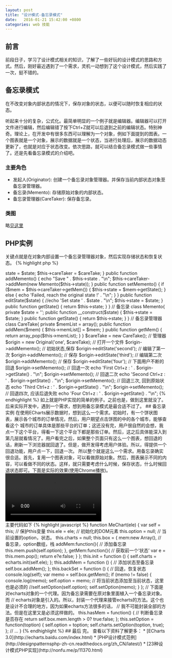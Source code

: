 ```yaml
---
layout: post
title: "设计模式-备忘录模式"
date:   2016-01-21 15:42:00 +0800
categories: web 技能
---
```

## 前言

前段日子，学习了设计模式相关的知识，了解了一些好玩的设计模式的思路和方式。然后，刚好最近遇到了一个需求，灵机一动想到了这个设计模式，然后实践了一次，挺不错的。

## 备忘录模式

在不改变对象内部状态的情况下，保存对象的状态，以便可以随时恢复相应的状态。

听起来十分的复杂，公式化。最简单明显的一个例子就是编辑器。编辑器可以打开文件进行编辑，然后编辑错了按下Ctrl+Z就可以后退到之前的编辑状态。特别神奇。理论上，在开发中有很多东西可以理解为一个对象，例如下面提到的图表。一个图表就是一个对象，展示的数据就是一个状态，当进行处理后，展示的数据动态更新了，也就是对应于状态改变。依次思路，就可以结合备忘录模式做一些事情了。还是先看备忘录模式的介绍吧。

### 主要角色

* 发起人(Originator): 创建一个备忘录对象管理器。并保存当前内部状态对象至备忘录管理器。
* 备忘录(Memento): 存储原始对象的内部状态。
* 备忘录管理器(CareTaker):  保存备忘录。

### 类图

略[见这里](http://nonfu.me/p/11458.html)

## PHP实例

关键点就是在对象内部设置一个备忘录管理器对象，然后实现存储状态和恢复状态。
{% highlight php %}
<?php
class Original {
    public $state = '';
    public $careTaker = NULL;
    public function __construct($state, $careTake){
        $this->state = $state;
        $this->careTaker = $careTake;
    }
    public function addMemento() {
        echo "Save " . $this->state . "\n";
        $this->careTaker->addMem(new Memento($this->state));
    }
    public function setMemento() {
        if ($mem = $this->careTaker->getMem()) {
            $this->state = $mem->getState();
        } else {
            echo 'Failed, reach the original state !' . "\n";
        }
    }
    public function editState($state) {
        //echo 'Set state ' . $state . "\n";
        $this->state = $state;
    }
    public function getState() {
        return $this->state;
    }
}
// 备忘录
class Memento{
    private $state = '';
    public function __construct($state) {
        $this->state = $state;
    }
    public function getState() {
        return $this->state;
    }
}
// 备忘录管理器
class CareTake{
    private $memList = array();
    public function addMem($mem) {
        $this->memList[] = $mem;
    }
    public function getMem() {
        return array_pop($this->memList);
    }
}
$careTake = new CareTake(); // 管理器
$origin = new Original('one', $careTake);  // 打开一个文件
$origin->addMemento(); // 初始状态,保存
$origin->editState('second'); // 编辑了第一次
$origin->addMemento(); // 保存
$origin->editState('third'); // 编辑第二次
$origin->addMemento(); // 保存
$origin->editState('four');
// 下面用户不断的回退
$origin->setMemento(); // 回退一次
echo 'First Ctrl+z : ' . $origin->getState() . "\n";
$origin->setMemento(); // 回退二次
echo 'Second Ctrl+z : ' . $origin->getState() . "\n";
$origin->setMemento(); // 回退三次, 回到原始状态
echo 'Third Ctrl+z : ' . $origin->getState() . "\n";
$origin->setMemento(); // 回退四次, 应该后退失败
echo 'Four Ctrl+z : ' . $origin->getState() . "\n";
{% endhighlight %}
如上就是PHP实现的简单的例子。之前也是，做到这里就没了。后来实际开发中，遇到一个需求，想到用备忘录模式是最合适不过了。

## 备忘录实例

在使用ECharts展示数据时，想到这么一个需求。初始时，有一个饼状图表，展示各个城市的订单情况，然后，用户期望点击饼图的中的各个城市，能够查看这个
城市的订单具体是那些平台的订单；这还没有完，用户很自然的会想，我点一下这个平台，得看一下这个平台下都是那些订单。然后，这之后具体能深入到第几层就看情况了。用户看完之后，如果整个页面只有这么一个图表，想回退的话，刷新一下浏览器就回退了。但是，做开发得考虑用户体验。所以，得提供一个回退功能，用户点一下，回退一次。

所以整个就是这么一个需求。用备忘录确实很合适。首先，复用一个图表对象，可以看做原始对象。然后，图表展示不同的内容，可以看做不同的状态。这样，就只需要考虑什么时候，保存状态，什么时候回退状态即可。下面是实际的效果(使用Chrome播放)。

<div class="video">
<video src="{{ site.url }}/assert/medias/echarts2.0.mov" controls="controls">
your browser does not support the video tag
</video>
</div>
主要代码如下
{% highlight javascript %}
function MeChart(ele) {
    var self = this;  // 保护this变量
    this.ele = ele;  // 初始化的DOM元素
    this.option = null;  // 当前设置的option，状态。
    this.charts = null;
    this.box = {
        mem:new Array(),  // 备忘录，option数组，栈
        addMem:function(){  // 添加备忘录
            this.mem.push(self.option);
        },
        getMem:function(){  // 获取前一个’状态’
            var e = this.mem.pop();
            return e?e:false;
        }
    };
    this.init = function () {
        self.charts = echarts.init(self.ele);
    };
    this.addMem = function () {  // 添加状态至备忘录
        self.box.addMem();
    };
    this.backSet = function () {  // 回退，恢复状态
        console.log(self);
        var memo = self.box.getMem();
        if (memo != false) {
            console.log(memo);
            self.option = memo;  // 将当前状态添加至当前状态，这里也是必须的
            //self.setOption(self.option);
            self.setOption(memo);
        }
    };
    // 下面是对echarts对象的一个代理。因为备忘录需要在原对象里面植入一个备忘录对象。而
    // echarts对象是引入的。所以，封装一个代理来接管echarts的方法。这个也是设计不合理的地方，因为如果echarts方法很多的话，
    // 我不可能封装全部的方法。但是在这里又是必须这样做的。
    this.hasMem = function() {  // 判断备忘录是否存在
        return self.box.mem.length > 0? true:false;
    };
    this.setOption = function(toption) {
        self.option = toption;
        self.charts.setOption(toption, true);
    };

    // ...
}
{% endhighlight %}

## 最后
完。

查看以下资料了解更多：

* [ECharts 3.0](http://echarts.baidu.com/index.html)
* [PHP设计模式范例](http://designpatternsphp-zh-cn.readthedocs.org/zh_CN/latest/)
* [23种设计模式PHP实现](http://nonfu.me/p/11370.html)
